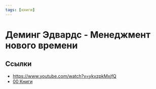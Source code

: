 ```yaml
---
tags: [книги]
---
```

# Деминг Эдвардс - Менеджмент нового времени

## Ссылки

* https://www.youtube.com/watch?v=ykvzpkMxjfQ
* [00 Книги](00%20%D0%9A%D0%BD%D0%B8%D0%B3%D0%B8.md)